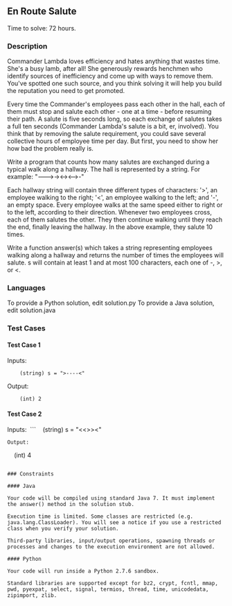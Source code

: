 ## En Route Salute

Time to solve: 72 hours.

### Description

Commander Lambda loves efficiency and hates anything that wastes time. She's a busy lamb, after all! She generously rewards henchmen who identify sources of inefficiency and come up with ways to remove them. You've spotted one such source, and you think solving it will help you build the reputation you need to get promoted.

Every time the Commander's employees pass each other in the hall, each of them must stop and salute each other - one at a time - before resuming their path. A salute is five seconds long, so each exchange of salutes takes a full ten seconds (Commander Lambda's salute is a bit, er, involved). You think that by removing the salute requirement, you could save several collective hours of employee time per day. But first, you need to show her how bad the problem really is.

Write a program that counts how many salutes are exchanged during a typical walk along a hallway. The hall is represented by a string. For example:
"--->-><-><-->-"

Each hallway string will contain three different types of characters: '>', an employee walking to the right; '<', an employee walking to the left; and '-', an empty space. Every employee walks at the same speed either to right or to the left, according to their direction. Whenever two employees cross, each of them salutes the other. They then continue walking until they reach the end, finally leaving the hallway. In the above example, they salute 10 times.

Write a function answer(s) which takes a string representing employees walking along a hallway and returns the number of times the employees will salute. s will contain at least 1 and at most 100 characters, each one of -, >, or <.

### Languages

To provide a Python solution, edit solution.py
To provide a Java solution, edit solution.java

### Test Cases

#### Test Case 1

Inputs:
```
    (string) s = ">----<"
```
Output:
```
    (int) 2
```

#### Test Case 2

Inputs:
 ```
   (string) s = "<<>><"
```
Output:
```
    (int) 4
```

### Constraints

#### Java

Your code will be compiled using standard Java 7. It must implement the answer() method in the solution stub.

Execution time is limited. Some classes are restricted (e.g. java.lang.ClassLoader). You will see a notice if you use a restricted class when you verify your solution.

Third-party libraries, input/output operations, spawning threads or processes and changes to the execution environment are not allowed.

#### Python

Your code will run inside a Python 2.7.6 sandbox.

Standard libraries are supported except for bz2, crypt, fcntl, mmap, pwd, pyexpat, select, signal, termios, thread, time, unicodedata, zipimport, zlib.
